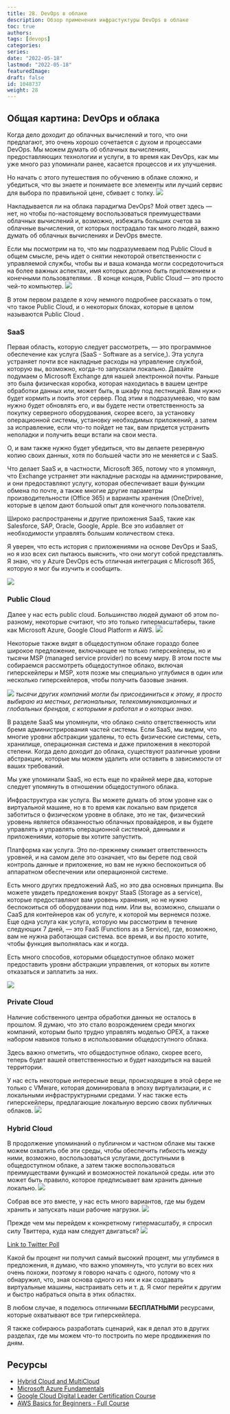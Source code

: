 ```yaml
---
title: 28. DevOps в облаке
description: Обзор применения инфрастуктуры DevOps в облаке
toc: true
authors:
tags: [devops]
categories:
series: 
date: "2022-05-18"
lastmod: "2022-05-18"
featuredImage:
draft: false
id: 1048737
weight: 28
---
```

## Общая картина: DevOps и облака

Когда дело доходит до облачных вычислений и того, что они предлагают, это очень хорошо сочетается с духом и процессами DevOps. Мы можем думать об облачных вычислениях, предоставляющих технологии и услуги, в то время как DevOps, как мы уже много раз упоминали ранее, касается процессов и их улучшения.

Но начать с этого путешествия по обучению в облаке сложно, и убедиться, что вы знаете и понимаете все элементы или лучший сервис для выбора по правильной цене, сбивает с толку.
![](../images/Day28_Cloud1.ru.png?v1)

Накладывается ли на облака парадигма DevOps? Мой ответ здесь — нет, но чтобы по-настоящему воспользоваться преимуществами облачных вычислений и, возможно, избежать больших счетов за облачные вычисления, от которых пострадало так много людей, важно думать об облачных вычислениях и DevOps вместе.

Если мы посмотрим на то, что мы подразумеваем под Public Cloud в общем смысле, речь идет о снятии некоторой ответственности с управляемой службы, чтобы вы и ваша команда могли сосредоточиться на более важных аспектах, имя которых должно быть приложением и конечными пользователями. . В конце концов, Public Cloud  — это просто чей-то компьютер.
![](../images/Day28_Cloud2.ru.png?v1)

В этом первом разделе я хочу немного подробнее рассказать о том, что такое Public Cloud, и о некоторых блоках, которые в целом называются Public Cloud .
### SaaS 
Первая область, которую следует рассмотреть, — это программное обеспечение как услуга (SaaS - Software as a service,). Эта услуга устраняет почти все накладные расходы на управление службой, которую вы, возможно, когда-то запускали локально. Давайте подумаем о Microsoft Exchange для нашей электронной почты. Раньше это была физическая коробка, которая находилась в вашем центре обработки данных или, может быть, в шкафу под лестницей. Вам нужно будет кормить и поить этот сервер. Под этим я подразумеваю, что вам нужно будет обновлять его, и вы будете нести ответственность за покупку серверного оборудования, скорее всего, за установку операционной системы, установку необходимых приложений, а затем за исправление, если что-то пойдет не так, вам придется устранить неполадки и получить вещи встали на свои места.

О, и вам также нужно будет убедиться, что вы делаете резервную копию своих данных, хотя по большей части это не меняется и с SaaS.

Что делает SaaS и, в частности, Microsoft 365, потому что я упомянул, что Exchange устраняет эти накладные расходы на администрирование, и они предоставляют услугу, которая обеспечивает ваши функции обмена по почте, а также многие другие параметры производительности (Office 365) и варианты хранения (OneDrive), которые в целом дают большой опыт для конечного пользователя.

Широко распространены и другие приложения SaaS, такие как Salesforce, SAP, Oracle, Google, Apple. Все это избавляет от необходимости управлять большим количеством стека.

Я уверен, что есть история с приложениями на основе DevOps и SaaS, но я изо всех сил пытаюсь выяснить, что они могут собой представлять. Я знаю, что у Azure DevOps есть отличная интеграция с Microsoft 365, которую я мог бы изучить и сообщить.

![](../images/Day28_Cloud3.ru.png?v1)

### Public Cloud

Далее у нас есть public cloud. Большинство людей думают об этом по-разному, некоторые считают, что это только гипермасштаберы, такие как Microsoft Azure, Google Cloud Platform и AWS.
![](../images/Day28_Cloud4.ru.png?v1)

Некоторые также видят в общедоступном облаке гораздо более широкое предложение, включающее не только гиперскейлеры, но и тысячи MSP (managed service provider) по всему миру. В этом посте мы собираемся рассмотреть общедоступное облако, включая гиперскейлеры и MSP, хотя позже мы специально углубимся в один или несколько гиперскейлеров, чтобы получить базовые знания.

![](../images/Day28_Cloud5.ru.png?v1)
*тысячи других компаний могли бы присоединиться к этому, я просто выбираю из местных, региональных, телекоммуникационных и глобальных брендов, с которыми я работал и о которых знаю.* 

В разделе SaaS мы упомянули, что облако сняло ответственность или бремя администрирования частей системы. Если SaaS, мы видим, что многие уровни абстракции удалены, то есть физические системы, сеть, хранилище, операционная система и даже приложения в некоторой степени. Когда дело доходит до облака, существуют различные уровни абстракции, которые мы можем удалить или оставить в зависимости от ваших требований.

Мы уже упоминали SaaS, но есть еще по крайней мере два, которые следует упомянуть в отношении общедоступного облака.

Инфраструктура как услуга. Вы можете думать об этом уровне как о виртуальной машине, но в то время как локально вам придется заботиться о физическом уровне в облаке, это не так, физический уровень является обязанностью облачных провайдеров, и вы будете управлять и управлять операционной системой, данными и приложениями, которые вы хотите запустить.

Платформа как услуга. Это по-прежнему снимает ответственность уровней, и на самом деле это означает, что вы берете под свой контроль данные и приложение, но вам не нужно беспокоиться об аппаратном обеспечении или операционной системе.

Есть много других предложений AaS, но это два основных принципа. Вы можете увидеть предложения вокруг StaaS (Storage as a service), которые предоставляют вам уровень хранения, но не нужно беспокоиться об оборудовании под ним. Или вы, возможно, слышали о CaaS для контейнеров как об услуге, к которой мы вернемся позже. Еще одна услуга как услуга, которую мы рассмотрим в течение следующих 7 дней, — это FaaS (Functions as a Service), где, возможно, вам не нужна работающая система. все время, и вы просто хотите, чтобы функция выполнялась как и когда.

Есть много способов, которыми общедоступное облако может предоставить уровни абстракции управления, от которых вы хотите отказаться и заплатить за них.

![](../images/Day28_Cloud6.ru.png?v1)

### Private Cloud
Наличие собственного центра обработки данных не осталось в прошлом. Я думаю, что это стало возрождением среди многих компаний, которым было трудно управлять моделью OPEX, а также набором навыков только в использовании общедоступного облака.

Здесь важно отметить, что общедоступное облако, скорее всего, теперь будет вашей ответственностью и будет находиться на вашей территории.

У нас есть некоторые интересные вещи, происходящие в этой сфере не только с VMware, которая доминировала в эпоху виртуализации, и с локальными инфраструктурными средами. У нас также есть гиперскейлеры, предлагающие локальную версию своих публичных облаков.
![](../images/Day28_Cloud7.ru.png?v1)

### Hybrid Cloud

В продолжение упоминаний о публичном и частном облаке мы также можем охватить обе эти среды, чтобы обеспечить гибкость между ними, возможно, воспользоваться услугами, доступными в общедоступном облаке, а затем также воспользоваться преимуществами функций и возможностей локальной среды. или это может быть правило, которое предписывает вам хранить данные локально.
![](../images/Day28_Cloud8.ru.png?v1)

Собрав все это вместе, у нас есть много вариантов, где мы будем хранить и запускать наши рабочие нагрузки.
![](../images/Day28_Cloud9.ru.png?v1)

Прежде чем мы перейдем к конкретному гипермасштабу, я спросил силу Твиттера, куда нам следует двигаться?
![](../images/Day28_Cloud10.ru.png?v1)

[Link to Twitter Poll](https://twitter.com/MichaelCade1/status/1486814904510259208?s=20&t=x2n6QhyOXSUs7Pq0itdIIQ)

Какой бы процент ни получил самый высокий процент, мы углубимся в предложения, я думаю, что важно упомянуть, что услуги во всех них очень похожи, поэтому я говорю начать с одного, потому что я обнаружил, что, зная основа одного из них и как создавать виртуальные машины, настраивать сеть и т. д. Я смог перейти к другим и быстро набраться опыта в этих областях.

В любом случае, я поделюсь отличными **БЕСПЛАТНЫМИ** ресурсами, которые охватывают все три гиперскейлера.

Я также собираюсь разработать сценарий, как я делал это в других разделах, где мы можем что-то построить по мере продвижения по дням.
## Ресурсы 

- [Hybrid Cloud and MultiCloud](https://www.youtube.com/watch?v=qkj5W98Xdvw)
- [Microsoft Azure Fundamentals](https://www.youtube.com/watch?v=NKEFWyqJ5XA&list=WL&index=130&t=12s)
- [Google Cloud Digital Leader Certification Course](https://www.youtube.com/watch?v=UGRDM86MBIQ&list=WL&index=131&t=10s)
- [AWS Basics for Beginners - Full Course](https://www.youtube.com/watch?v=ulprqHHWlng&t=5352s)

